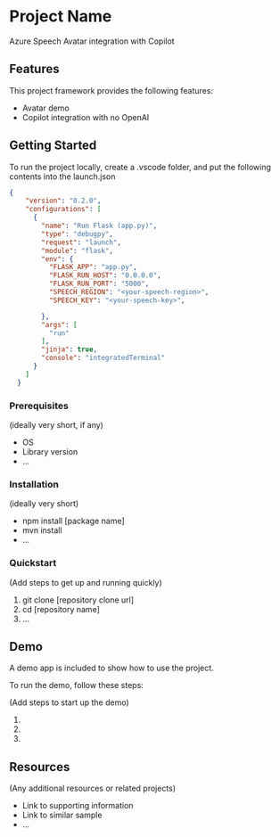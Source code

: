 # Project Name

Azure Speech Avatar integration with Copilot 

## Features

This project framework provides the following features:

* Avatar demo
* Copilot integration with no OpenAI

## Getting Started
To run the project locally, create a .vscode folder, and put the following contents into the launch.json 
```json
{
    "version": "0.2.0",
    "configurations": [
      {
        "name": "Run Flask (app.py)",
        "type": "debugpy",
        "request": "launch",
        "module": "flask",
        "env": {
          "FLASK_APP": "app.py",
          "FLASK_RUN_HOST": "0.0.0.0",
          "FLASK_RUN_PORT": "5000",
          "SPEECH_REGION": "<your-speech-region>",
          "SPEECH_KEY": "<your-speech-key>",

        },
        "args": [
          "run"
        ],
        "jinja": true,
        "console": "integratedTerminal"
      }
    ]
  }
```

### Prerequisites

(ideally very short, if any)

- OS
- Library version
- ...

### Installation

(ideally very short)

- npm install [package name]
- mvn install
- ...

### Quickstart
(Add steps to get up and running quickly)

1. git clone [repository clone url]
2. cd [repository name]
3. ...


## Demo

A demo app is included to show how to use the project.

To run the demo, follow these steps:

(Add steps to start up the demo)

1.
2.
3.

## Resources

(Any additional resources or related projects)

- Link to supporting information
- Link to similar sample
- ...
